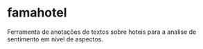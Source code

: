 # famahotel

Ferramenta de anotações de textos sobre hoteis para a analise de sentimento em nível de aspectos.


